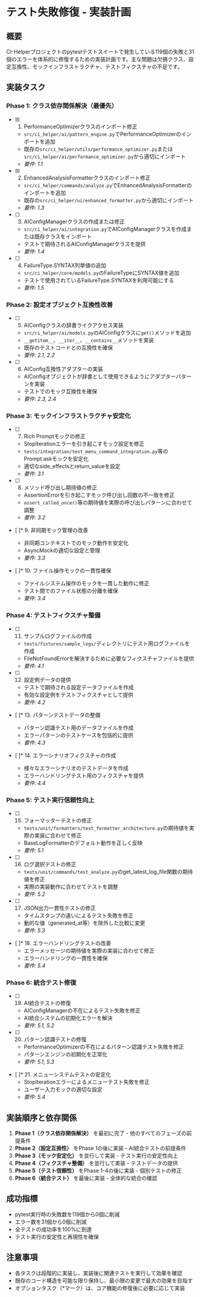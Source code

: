 # テスト失敗修復 - 実装計画

## 概要

CI-Helperプロジェクトのpytestテストスイートで発生している119個の失敗と31個のエラーを体系的に修復するための実装計画です。主な問題は欠損クラス、設定互換性、モックインフラストラクチャ、テストフィクスチャの不足です。

## 実装タスク

### Phase 1: クラス依存関係解決（最優先）

- [x] 1. PerformanceOptimizerクラスのインポート修正
  - `src/ci_helper/ai/pattern_engine.py`でPerformanceOptimizerのインポートを追加
  - 既存の`src/ci_helper/utils/performance_optimizer.py`または`src/ci_helper/ai/performance_optimizer.py`から適切にインポート
  - _要件: 1.1_

- [x] 2. EnhancedAnalysisFormatterクラスのインポート修正
  - `src/ci_helper/commands/analyze.py`でEnhancedAnalysisFormatterのインポートを追加
  - 既存の`src/ci_helper/ui/enhanced_formatter.py`から適切にインポート
  - _要件: 1.3_

- [ ] 3. AIConfigManagerクラスの作成または修正
  - `src/ci_helper/ai/integration.py`でAIConfigManagerクラスを作成または既存クラスをインポート
  - テストで期待されるAIConfigManagerクラスを提供
  - _要件: 1.4_

- [ ] 4. FailureType.SYNTAX列挙値の追加
  - `src/ci_helper/core/models.py`のFailureTypeにSYNTAX値を追加
  - テストで使用されているFailureType.SYNTAXを利用可能にする
  - _要件: 1.5_

### Phase 2: 設定オブジェクト互換性改善

- [ ] 5. AIConfigクラスの辞書ライクアクセス実装
  - `src/ci_helper/ai/models.py`のAIConfigクラスに`get()`メソッドを追加
  - `__getitem__`、`__iter__`、`__contains__`メソッドを実装
  - 既存のテストコードとの互換性を確保
  - _要件: 2.1, 2.2_

- [ ] 6. AIConfig互換性アダプターの実装
  - AIConfigオブジェクトが辞書として使用できるようにアダプターパターンを実装
  - テストでのモック互換性を確保
  - _要件: 2.3, 2.4_

### Phase 3: モックインフラストラクチャ安定化

- [ ] 7. Rich Promptモックの修正
  - StopIterationエラーを引き起こすモック設定を修正
  - `tests/integration/test_menu_command_integration.py`等のPrompt.askモックを安定化
  - 適切なside_effectsとreturn_valueを設定
  - _要件: 3.1_

- [ ] 8. メソッド呼び出し期待値の修正
  - AssertionErrorを引き起こすモック呼び出し回数の不一致を修正
  - `assert_called_once()`等の期待値を実際の呼び出しパターンに合わせて調整
  - _要件: 3.2_

- [ ]* 9. 非同期モック管理の改善
  - 非同期コンテキストでのモック動作を安定化
  - AsyncMockの適切な設定と管理
  - _要件: 3.3_

- [ ]* 10. ファイル操作モックの一貫性確保
  - ファイルシステム操作のモックを一貫した動作に修正
  - テスト間でのファイル状態の分離を確保
  - _要件: 3.4_

### Phase 4: テストフィクスチャ整備

- [ ] 11. サンプルログファイルの作成
  - `tests/fixtures/sample_logs/`ディレクトリにテスト用ログファイルを作成
  - FileNotFoundErrorを解決するために必要なフィクスチャファイルを提供
  - _要件: 4.1_

- [ ] 12. 設定例データの提供
  - テストで期待される設定データファイルを作成
  - 有効な設定例をテストフィクスチャとして提供
  - _要件: 4.2_

- [ ]* 13. パターンテストデータの整備
  - パターン認識テスト用のデータファイルを作成
  - エラーパターンのテストケースを包括的に提供
  - _要件: 4.3_

- [ ]* 14. エラーシナリオフィクスチャの作成
  - 様々なエラーシナリオのテストデータを作成
  - エラーハンドリングテスト用のフィクスチャを提供
  - _要件: 4.4_

### Phase 5: テスト実行信頼性向上

- [ ] 15. フォーマッターテストの修正
  - `tests/unit/formatters/test_formatter_architecture.py`の期待値を実際の実装に合わせて修正
  - BaseLogFormatterのデフォルト動作を正しく反映
  - _要件: 5.1_

- [ ] 16. ログ選択テストの修正
  - `tests/unit/commands/test_analyze.py`のget_latest_log_file関数の期待値を修正
  - 実際の実装動作に合わせてテストを調整
  - _要件: 5.2_

- [ ] 17. JSON出力一貫性テストの修正
  - タイムスタンプの違いによるテスト失敗を修正
  - 動的な値（generated_at等）を除外した比較に変更
  - _要件: 5.3_

- [ ]* 18. エラーハンドリングテストの改善
  - エラーメッセージの期待値を実際の実装に合わせて修正
  - エラーハンドリングの一貫性を確保
  - _要件: 5.4_

### Phase 6: 統合テスト修復

- [ ] 19. AI統合テストの修復
  - AIConfigManagerの不在によるテスト失敗を修正
  - AI統合システムの初期化エラーを解決
  - _要件: 5.1, 5.2_

- [ ] 20. パターン認識テストの修復
  - PerformanceOptimizerの不在によるパターン認識テスト失敗を修正
  - パターンエンジンの初期化を正常化
  - _要件: 5.1, 5.3_

- [ ]* 21. メニューシステムテストの安定化
  - StopIterationエラーによるメニューテスト失敗を修正
  - ユーザー入力モックの適切な設定
  - _要件: 5.4_

## 実装順序と依存関係

1. **Phase 1（クラス依存関係解決）** を最初に完了 - 他のすべてのフェーズの前提条件
2. **Phase 2（設定互換性）** をPhase 1の後に実装 - AI統合テストの前提条件
3. **Phase 3（モック安定化）** を並行して実装 - テスト実行の安定性向上
4. **Phase 4（フィクスチャ整備）** を並行して実装 - テストデータの提供
5. **Phase 5（テスト信頼性）** をPhase 1-4の後に実装 - 個別テストの修正
6. **Phase 6（統合テスト）** を最後に実装 - 全体的な統合の確認

## 成功指標

- pytest実行時の失敗数を119個から0個に削減
- エラー数を31個から0個に削減
- 全テストの成功率を100%に到達
- テスト実行の安定性と再現性を確保

## 注意事項

- 各タスクは段階的に実装し、実装後に関連テストを実行して効果を確認
- 既存のコード構造を可能な限り保持し、最小限の変更で最大の効果を目指す
- オプションタスク（*マーク）は、コア機能の修復後に必要に応じて実装

